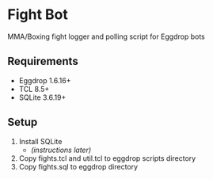 Fight Bot
=========

MMA/Boxing fight logger and polling script for Eggdrop bots


Requirements
------------

  - Eggdrop 1.6.16+
  - TCL 8.5+
  - SQLite 3.6.19+


Setup
-----

  1. Install SQLite
     * *(instructions later)*
  2. Copy fights.tcl and util.tcl to eggdrop scripts directory
  3. Copy fights.sql to eggdrop directory
